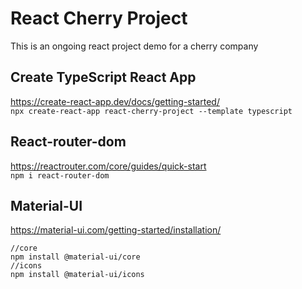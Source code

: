 # React Cherry Project
This is an ongoing react project demo for a cherry company

## Create TypeScript React App
https://create-react-app.dev/docs/getting-started/   
```npx create-react-app react-cherry-project --template typescript```   

## React-router-dom
https://reactrouter.com/core/guides/quick-start   
```npm i react-router-dom```

## Material-UI
https://material-ui.com/getting-started/installation/
```
//core
npm install @material-ui/core   
//icons
npm install @material-ui/icons
```

